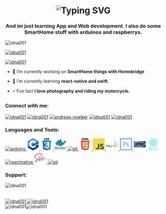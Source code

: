 <h1 style="border-bottom: none" align="center">
<img 
        src="https://readme-typing-svg.demolab.com?font=Fira+Code&pause=1000&color=12C1DD&center=true&multiline=true&width=435&lines=Hey%2C+I'm+Andreas+%F0%9F%99%8B%F0%9F%8F%BC%E2%80%8D%E2%99%82%EF%B8%8F" alt="Typing SVG" 
    />
<h3 align="center">And im just learning App and Web development. I also do some SmartHome stuff with arduinos and raspberrys.</h3>

<p align="left"> <img src="https://komarev.com/ghpvc/?username=idna001&label=Profile%20views&color=0e75b6&style=flat" alt="idna001" /> </p>

<p align="left"> <a href="https://github.com/ryo-ma/github-profile-trophy"><img src="https://github-profile-trophy.vercel.app/?username=idna001" alt="idna001" /></a> </p>

<p align="left"> <a href="https://twitter.com/idna001" target="blank"><img src="https://img.shields.io/twitter/follow/idna001?logo=twitter&style=for-the-badge" alt="idna001" /></a> </p>

- 🔭 I’m currently working on **SmartHome things with Homebridge**

- 🌱 I’m currently learning **react-native and swift.**

- ⚡ Fun fact **I love photography and riding my motorcycle.**

<h3 align="left">Connect with me:</h3>
<p align="left">
  <a href="https://instagram.com/idna001" target="blank"><img align="center" src="https://raw.githubusercontent.com/rahuldkjain/github-profile-readme-generator/master/src/images/icons/Social/instagram.svg" alt="idna001" height="30" width="40" /></a>
<a href="https://twitter.com/idna001" target="blank"><img align="center" src="https://raw.githubusercontent.com/rahuldkjain/github-profile-readme-generator/master/src/images/icons/Social/twitter.svg" alt="idna001" height="30" width="40" /></a>
<a href="https://linkedin.com/in/andreas-voelker" target="blank"><img align="center" src="https://raw.githubusercontent.com/rahuldkjain/github-profile-readme-generator/master/src/images/icons/Social/linked-in-alt.svg" alt="andreas-voelker" height="30" width="40" /></a>
<a href="https://fb.com/idna001" target="blank"><img align="center" src="https://raw.githubusercontent.com/rahuldkjain/github-profile-readme-generator/master/src/images/icons/Social/facebook.svg" alt="idna001" height="30" width="40" /></a>
  <a href="https://codepen.io/idna001" target="blank"><img align="center" src="https://raw.githubusercontent.com/rahuldkjain/github-profile-readme-generator/master/src/images/icons/Social/codepen.svg" alt="idna001" height="30" width="40" /></a>


<h3 align="left">Languages and Tools:</h3>
<p align="left"> <a href="https://www.arduino.cc/" target="_blank" rel="noreferrer"> <img src="https://cdn.worldvectorlogo.com/logos/arduino-1.svg" alt="arduino" width="40" height="40"/> </a> <a href="https://www.w3schools.com/cpp/" target="_blank" rel="noreferrer"> <img src="https://raw.githubusercontent.com/devicons/devicon/master/icons/cplusplus/cplusplus-original.svg" alt="cplusplus" width="40" height="40"/> </a> <a href="https://www.w3schools.com/css/" target="_blank" rel="noreferrer"> <img src="https://raw.githubusercontent.com/devicons/devicon/master/icons/css3/css3-original-wordmark.svg" alt="css3" width="40" height="40"/> </a> <a href="https://www.docker.com/" target="_blank" rel="noreferrer"> <img src="https://raw.githubusercontent.com/devicons/devicon/master/icons/docker/docker-original-wordmark.svg" alt="docker" width="40" height="40"/> </a> <a href="https://git-scm.com/" target="_blank" rel="noreferrer"> <img src="https://www.vectorlogo.zone/logos/git-scm/git-scm-icon.svg" alt="git" width="40" height="40"/> </a> <a href="https://www.w3.org/html/" target="_blank" rel="noreferrer"> <img src="https://raw.githubusercontent.com/devicons/devicon/master/icons/html5/html5-original-wordmark.svg" alt="html5" width="40" height="40"/> </a> <a href="https://developer.mozilla.org/en-US/docs/Web/JavaScript" target="_blank" rel="noreferrer"> <img src="https://raw.githubusercontent.com/devicons/devicon/master/icons/javascript/javascript-original.svg" alt="javascript" width="40" height="40"/> </a> <a href="https://www.mysql.com/" target="_blank" rel="noreferrer"> <img src="https://raw.githubusercontent.com/devicons/devicon/master/icons/mysql/mysql-original-wordmark.svg" alt="mysql" width="40" height="40"/> </a> <a href="https://www.photoshop.com/en" target="_blank" rel="noreferrer"> <img src="https://raw.githubusercontent.com/devicons/devicon/master/icons/photoshop/photoshop-line.svg" alt="photoshop" width="40" height="40"/> </a> <a href="https://www.php.net" target="_blank" rel="noreferrer"> <img src="https://raw.githubusercontent.com/devicons/devicon/master/icons/php/php-original.svg" alt="php" width="40" height="40"/> </a> <a href="https://reactjs.org/" target="_blank" rel="noreferrer"> <img src="https://raw.githubusercontent.com/devicons/devicon/master/icons/react/react-original-wordmark.svg" alt="react" width="40" height="40"/> </a> <a href="https://reactnative.dev/" target="_blank" rel="noreferrer"> <img src="https://reactnative.dev/img/header_logo.svg" alt="reactnative" width="40" height="40"/> </a> <a href="https://sass-lang.com" target="_blank" rel="noreferrer"> <img src="https://raw.githubusercontent.com/devicons/devicon/master/icons/sass/sass-original.svg" alt="sass" width="40" height="40"/> </a> <a href="https://www.adobe.com/products/xd.html" target="_blank" rel="noreferrer"> <img src="https://cdn.worldvectorlogo.com/logos/adobe-xd.svg" alt="xd" width="40" height="40"/> </a> </p>

<h3 align="left">Support:</h3>
<p><a href="https://www.buymeacoffee.com/idna001"> <img align="left" src="https://cdn.buymeacoffee.com/buttons/v2/default-yellow.png" height="50" width="210" alt="idna001" /></a></p><br><br>
<br>
<a href="https://github.com/itaditya#gh-light-mode-only">
  <img src="https://github-readme-stats.vercel.app/api?username=idna001&show_icons=true&theme=graywhite#gh-light-mode-only" alt="idna001" />
</a>

<a href="https://github.com/idna001#gh-dark-mode-only">
  <img src="https://github-readme-stats.vercel.app/api?username=idna001&show_icons=true&theme=city_lights#gh-dark-mode-only" alt="idna001" />
</a>
<br>
<a href="https://github.com/idna001#gh-dark-mode-only">
  <img align="left" src="https://github-readme-stats.vercel.app/api/top-langs?username=idna001&show_icons=true&locale=en&layout=compact&theme=city_lights#gh-dark-mode-only" alt="idna001" />
</a>
<a href="https://github.com/idna001#gh-light-mode-only">
  <img align="left" src="https://github-readme-stats.vercel.app/api/top-langs?username=idna001&show_icons=true&locale=en&layout=compact&theme=graywhite#gh-light-mode-only" alt="idna001" />
</a>
